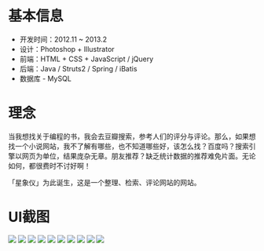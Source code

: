 # 基本信息

* 开发时间：2012.11 ~ 2013.2
* 设计：Photoshop + Illustrator
* 前端：HTML + CSS + JavaScript / jQuery
* 后端：Java / Struts2 / Spring / iBatis
* 数据库 - MySQL



# 理念

当我想找关于编程的书，我会去豆瓣搜索，参考人们的评分与评论。那么，如果想找一个小说网站，我不了解有哪些，也不知道哪些好，该怎么找？百度吗？搜索引擎以网页为单位，结果庞杂无章。朋友推荐？缺乏统计数据的推荐难免片面。无论如何，都很费时不讨好啊！

「星象仪」为此诞生，这是一个整理、检索、评论网站的网站。



# UI截图

![](others/1.png)
![](others/2.png)
![](others/3.png)
![](others/4.png)
![](others/5.png)
![](others/6.png)
![](others/7.png)
![](others/8.png)
![](others/9.png)
![](others/10.png)